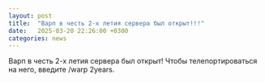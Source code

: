 ```yaml
---
layout: post
title:  "Варп в честь 2-х летия сервера был открыт!!!"
date:   2025-03-20 22:26:00 +0300
categories: news
---
```

Варп в честь 2-х летия сервера был открыт! Чтобы телепортироваться на него, введите /warp 2years.
